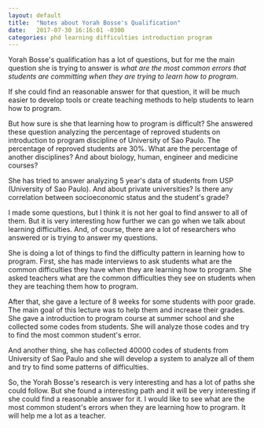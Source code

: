 ```yaml
---
layout: default
title:  "Notes about Yorah Bosse's Qualification"
date:   2017-07-30 16:16:01 -0300
categories: phd learning difficulties introduction program
---
```

Yorah Bosse's qualification has a lot of questions, but for me the main question she is trying to answer is *what are the most common errors that students are committing when they are trying to learn how to program*.

If she could find an reasonable answer for that question, it will be much easier to develop tools or create teaching methods to help students to learn how to program.

But how sure is she that learning how to program is difficult? She answered these question analyzing the percentage of reproved students on introduction to program discipline of University of Sao Paulo. The percentage of reproved students are 30%. What are the percentage of another disciplines? And about biology, human, engineer and medicine courses?

She has tried to answer analyzing 5 year's data of students from USP (University of Sao Paulo). And about private universities? Is there any correlation between socioeconomic status and the student's grade?

I made some questions, but I think it is not her goal to find answer to all of them. But it is very interesting how further we can go when we talk about learning difficulties. And, of course, there are a lot of researchers who answered or is trying to answer my questions.

She is doing a lot of things to find the difficulty pattern in learning how to program. First, she has made interviews to ask students what are the common difficulties they have when they are learning how to program. She asked teachers what are the common difficulties they see on students when they are teaching them how to program.

After that, she gave a lecture of 8 weeks for some students with poor grade. The main goal of this lecture was to help them and increase their grades. She gave a introduction to program course at summer school and she collected some codes from students. She will analyze those codes and try to find the most common student's error.

And another thing, she has collected 40000 codes of students from University of Sao Paulo and she will develop a system to analyze all of them and try to find some patterns of difficulties.

So, the Yorah Bosse's research is very interesting and has a lot of paths she could follow. But she found a interesting path and it will be very interesting if she could find a reasonable answer for it. I would like to see what are the most common student's errors when they are learning how to program. It will help me a lot as a teacher.
